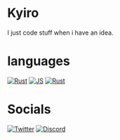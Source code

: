 # Kyiro
I just code stuff when i have an idea.
# languages
[![Rust](https://img.shields.io/badge/rust-%23000000.svg?&style=for-the-badge&logo=rust&logoColor=white)](https://www.rust-lang.org/)
[![JS](https://img.shields.io/badge/javascript%20-%23323330.svg?&style=for-the-badge&logo=javascript&logoColor=%23F7DF1E)]()
[![Rust](https://img.shields.io/badge/python%20-%2314354C.svg?&style=for-the-badge&logo=python&logoColor=white)](https://www.python.org/)

# Socials

[![Twitter](https://img.shields.io/badge/@KyroHQ%20-%231DA1F2.svg?&style=for-the-badge&logo=Twitter&logoColor=white)](https://twitter.com/KyroHQ)
[![Discord](https://img.shields.io/badge/Kyiro%20-%237289DA.svg?&style=for-the-badge&logo=discord&logoColor=white)](https://discord.bio/p/kyiro)
